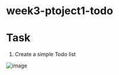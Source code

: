 # week3-ptoject1-todo



# Task 
1. Create a simple Todo list 

![image](https://user-images.githubusercontent.com/44459664/137013079-217233c7-1b12-4371-aa4c-e6f43921e912.png)



